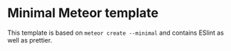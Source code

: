 # Minimal Meteor template

This template is based on `meteor create --minimal` and contains ESlint as well as prettier.
